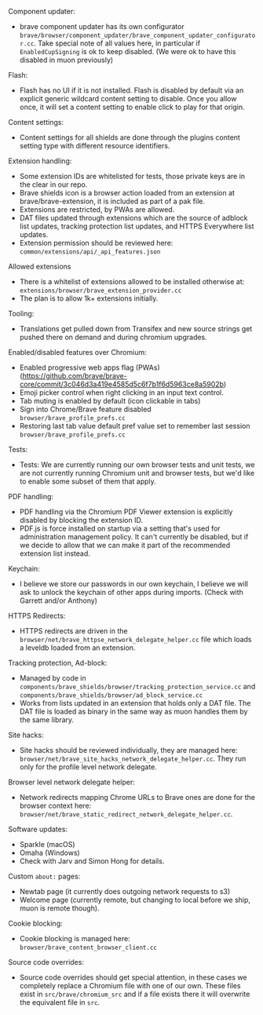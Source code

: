 Component updater:
- brave component updater has its own configurator 
 `brave/browser/component_updater/brave_component_updater_configurator.cc`. Take special note of all values here, in particular if `EnabledCupSigning` is ok to keep disabled. (We were ok to have this disabled in muon previously)

Flash:
- Flash has no UI if it is not installed.  Flash is disabled by default via an explicit generic wildcard content setting to disable. Once you allow once, it will set a content setting to enable click to play for that origin.

Content settings:
- Content settings for all shields are done through the plugins content setting type with different resource identifiers.

Extension handling:
- Some extension IDs are whitelisted for tests, those private keys are in the clear in our repo.
- Brave shields icon is a browser action loaded from an extension at brave/brave-extension, it is included as part of a pak file.
- Extensions are restricted, by PWAs are allowed.
- DAT files updated through extensions which are the source of adblock list updates, tracking protection list updates, and HTTPS Everywhere list updates.
- Extension permission should be reviewed here: `common/extensions/api/_api_features.json`

Allowed extensions
- There is a whitelist of extensions allowed to be installed otherwise at: `extensions/browser/brave_extension_provider.cc`
- The plan is to allow 1k+ extensions initially.

Tooling:
- Translations get pulled down from Transifex and new source strings get pushed there on demand and during chromium upgrades.

Enabled/disabled features over Chromium:
- Enabled progressive web apps flag (PWAs) (https://github.com/brave/brave-core/commit/3c046d3a419e4585d5c6f7b1f6d5963ce8a5902b)
- Emoji picker control when right clicking in an input text control.
- Tab muting is enabled by default (icon clickable in tabs)
- Sign into Chrome/Brave feature disabled `browser/brave_profile_prefs.cc`
- Restoring last tab value default pref value set to remember last session `browser/brave_profile_prefs.cc`

Tests:
- Tests: We are currently running our own browser tests and unit tests, we are not currently running Chromium unit and browser tests, but we'd like to enable some subset of them that apply.

PDF handling:
- PDF handling via the Chromium PDF Viewer extension is explicitly disabled by blocking the extension ID.
- PDF.js is force installed on startup via a setting that's used for administration management policy. It can't currently be disabled, but if we decide to allow that we can make it part of the recommended extension list instead.

Keychain:
- I believe we store our passwords in our own keychain, I believe we will ask to unlock the keychain of other apps during imports.  (Check with Garrett and/or Anthony)

HTTPS Redirects:
- HTTPS redirects are driven in the `browser/net/brave_httpse_network_delegate_helper.cc` file which loads a leveldb loaded from an extension.

Tracking protection, Ad-block:
- Managed by code in `components/brave_shields/browser/tracking_protection_service.cc` and `components/brave_shields/browser/ad_block_service.cc`
- Works from lists updated in an extension that holds only a DAT file. The DAT file is loaded as binary in the same way as muon handles them by the same library.

Site hacks:
- Site hacks should be reviewed individually, they are managed here: `browser/net/brave_site_hacks_network_delegate_helper.cc`. They run only for the profile level network delegate.

Browser level network delegate helper:
- Network redirects mapping Chrome URLs to Brave ones are done for the browser context here: `browser/net/brave_static_redirect_network_delegate_helper.cc`.

Software updates:
- Sparkle (macOS)
- Omaha (Windows)
- Check with Jarv and Simon Hong for details.

Custom `about:` pages:
- Newtab page (it currently does outgoing network requests to s3)
- Welcome page (currently remote, but changing to local before we ship, muon is remote though).

Cookie blocking:
- Cookie blocking is managed here: `browser/brave_content_browser_client.cc`

Source code overrides:
- Source code overrides should get special attention, in these cases we completely replace a Chromium file with one of our own.  These files exist in `src/brave/chromium_src` and if a file exists there it will overwrite the equivalent file in `src`.